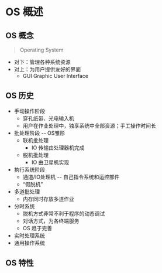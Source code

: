 # OS 概述

## OS 概念

> Operating System

* 对下：管理各种系统资源
* 对上：为用户提供友好的界面
  * GUI Graphic User Interface

## OS 历史

* 手动操作阶段
  * 穿孔纸带、光电输入机
  * 用户在作业处理中，独享系统中全部资源；手工操作时间长
* 批处理阶段 -- OS雏形
  * 联机批处理
    * IO 传输由处理器机完成
  * 脱机批处理
    * IO 由卫星机实现
* 执行系统阶段
  * 通道/IO处理机 -- 自己指令系统和运控部件
  * “假脱机”
* 多道批处理
  * 内存同时存放多道作业
* 分时系统
  * 脱机方式非常不利于程序的动态调试
  * 对话方式，为各终端服务
  * OS 趋于完善
* 实时处理系统
* 通用操作系统

## OS 特性